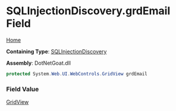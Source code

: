 # SQLInjectionDiscovery\.grdEmail Field

[Home](../../../../../README.md)

**Containing Type**: [SQLInjectionDiscovery](../README.md)

**Assembly**: DotNetGoat\.dll

```csharp
protected System.Web.UI.WebControls.GridView grdEmail
```

### Field Value

[GridView](https://docs.microsoft.com/en-us/dotnet/api/system.web.ui.webcontrols.gridview)

